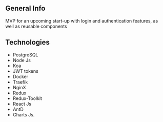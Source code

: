 ## General Info
MVP  for an upcoming start-up with login and authentication features, as well as reusable components 

## Technologies
* PostgreSQL
* Node Js
* Koa
* JWT tokens
* Docker
* Traefik
* NginX
* Redux
* Redux-Toolkit
* React Js
* AntD
* Charts Js.
